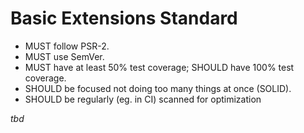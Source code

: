 # Basic Extensions Standard

- MUST follow PSR-2.
- MUST use SemVer.
- MUST have at least 50% test coverage; SHOULD have 100% test coverage.
- SHOULD be focused not doing too many things at once (SOLID).
- SHOULD be regularly (eg. in CI) scanned for optimization

*tbd*
